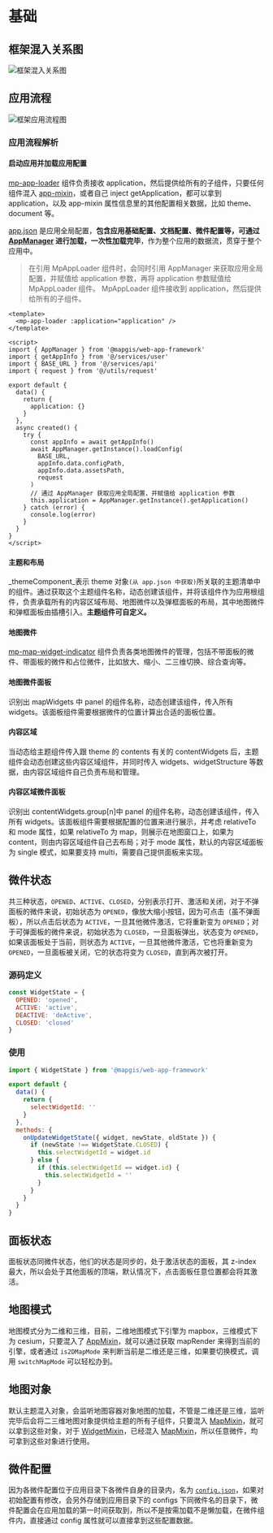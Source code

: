 # 基础

## 框架混入关系图

<img :src="$withBase('/images/framework框架混入关系图.png')" alt="框架混入关系图">

## 应用流程

<img :src="$withBase('/images/framework框架应用流程图.png')" alt="框架应用流程图">

### 应用流程解析

#### 启动应用并加载应用配置

[mp-app-loader](/zh/components/builder/app-loader.html) 组件负责接收 application，然后提供给所有的子组件，只要任何组件混入 [app-mixin](/zh/api/reference/builder/app-mixin.html)，或者自己 inject getApplication，都可以拿到 application，以及 app-mixin 属性信息里的其他配置相关数据，比如 theme、document 等。

[app.json](<(/zh/guide/introduction/config.html#app-json)>) 是应用全局配置，**包含应用基础配置、文档配置、微件配置等，可通过 [AppManager](/zh/api/reference/builder/manager.html#appmanager) 进行加载，一次性加载完毕**，作为整个应用的数据流，贯穿于整个应用中。

> 在引用 MpAppLoader 组件时，会同时引用 AppManager 来获取应用全局配置，并赋值给 application 参数，再将 application 参数赋值给 MpAppLoader 组件。
> MpAppLoader 组件接收到 application，然后提供给所有的子组件。

```vue
<template>
  <mp-app-loader :application="application" />
</template>

<script>
import { AppManager } from '@mapgis/web-app-framework'
import { getAppInfo } from '@/services/user'
import { BASE_URL } from '@/services/api'
import { request } from '@/utils/request'

export default {
  data() {
    return {
      application: {}
    }
  },
  async created() {
    try {
      const appInfo = await getAppInfo()
      await AppManager.getInstance().loadConfig(
        BASE_URL,
        appInfo.data.configPath,
        appInfo.data.assetsPath,
        request
      )
      // 通过 AppManager 获取应用全局配置，并赋值给 application 参数
      this.application = AppManager.getInstance().getApplication()
    } catch (error) {
      console.log(error)
    }
  }
}
</script>
```

#### 主题和布局

\_themeComponent\_表示 theme 对象`(从 app.json 中获取)`所关联的主题清单中的组件。通过获取这个主题组件名称，动态创建该组件，并将该组件作为应用根组件，负责承载所有的内容区域布局、地图微件以及弹框面板的布局，其中地图微件和弹框面板由插槽引入。**主题组件可自定义。**

#### 地图微件

[mp-map-widget-indicator](/zh/components/builder/map-widget-indicator.html) 组件负责各类地图微件的管理，包括不带面板的微件、带面板的微件和占位微件，比如放大、缩小、二三维切换、综合查询等。

#### 地图微件面板

识别出 mapWidgets 中 panel 的组件名称，动态创建该组件，传入所有 widgets。该面板组件需要根据微件的位置计算出合适的面板位置。

#### 内容区域

当动态给主题组件传入跟 theme 的 contents 有关的 contentWidgets 后，主题组件会动态创建这些内容区域组件，并同时传入 widgets、widgetStructure 等数据，由内容区域组件自己负责布局和管理。

#### 内容区域微件面板

识别出 contentWidgets.group[n]中 panel 的组件名称，动态创建该组件，传入所有 widgets。该面板组件需要根据配置的位置来进行展示，并考虑 relativeTo 和 mode 属性，如果 relativeTo 为 map，则展示在地图窗口上，如果为 content，则由内容区域组件自己去布局；对于 mode 属性，默认的内容区域面板为 single 模式，如果要支持 multi，需要自己提供面板来实现。

## 微件状态

共三种状态，`OPENED`、`ACTIVE`、`CLOSED`，分别表示打开、激活和关闭，对于不弹面板的微件来说，初始状态为 `OPENED`，像放大缩小按钮，因为可点击（虽不弹面板），所以点击后状态为 `ACTIVE`，一旦其他微件激活，它将重新变为 `OPENED`；对于可弹面板的微件来说，初始状态为 `CLOSED`，一旦面板弹出，状态变为 `OPENED`，如果该面板处于当前，则状态为 `ACTIVE`，一旦其他微件激活，它也将重新变为 `OPENED`，一旦面板被关闭，它的状态将变为 `CLOSED`，直到再次被打开。

### 源码定义

```js
const WidgetState = {
  OPENED: 'opened',
  ACTIVE: 'active',
  DEACTIVE: 'deActive',
  CLOSED: 'closed'
}
```

### 使用

```js
import { WidgetState } from '@mapgis/web-app-framework'

export default {
  data() {
    return {
      selectWidgetId: ''
    }
  },
  methods: {
    onUpdateWidgetState({ widget, newState, oldState }) {
      if (newState !== WidgetState.CLOSED) {
        this.selectWidgetId = widget.id
      } else {
        if (this.selectWidgetId == widget.id) {
          this.selectWidgetId = ''
        }
      }
    }
  }
}
```

## 面板状态

面板状态同微件状态，他们的状态是同步的，处于激活状态的面板，其 z-index 最大，所以会处于其他面板的顶端，默认情况下，点击面板任意位置都会将其激活。

## 地图模式

地图模式分为二维和三维，目前，二维地图模式下引擎为 mapbox，三维模式下为 cesium，只要混入了 [AppMixin](/zh/api/reference/app-mixin.html)，就可以通过获取 mapRender 来得到当前的引擎，或者通过 `is2DMapMode` 来判断当前是二维还是三维，如果要切换模式，调用 `switchMapMode` 可以轻松办到。

## 地图对象

默认主题混入对象，会监听地图容器对象地图的加载，不管是二维还是三维，监听完毕后会将二三维地图对象提供给主题的所有子组件，只要混入 [MapMixin](/zh/api/reference/map-mixin.html)，就可以拿到这些对象，对于 [WidgetMixin](/zh/api/reference/widget-mixin.html)，已经混入 [MapMixin](/zh/api/reference/map-mixin.html)，所以任意微件，均可拿到这些对象进行使用。

## 微件配置

因为各微件配置位于应用目录下各微件自身的目录内，名为 [`config.json`](/zh/guide/introduction/config.html#widget)，如果对初始配置有修改，会另外存储到应用目录下的 configs 下同微件名的目录下，微件配置会在应用加载的第一时间获取到，所以不是按需加载不是懒加载，在微件组件内，直接通过 config 属性就可以直接拿到这些配置数据。
